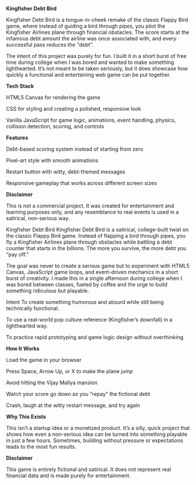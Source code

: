 **Kingfisher Debt Bird**


Kingfisher Debt Bird is a tongue-in-cheek remake of the classic Flappy Bird game, where instead of guiding a bird through pipes, you pilot the Kingfisher Airlines plane through financial obstacles. The score starts at the infamous debt amount the airline was once associated with, and every successful pass reduces the "debt".

The intent of this project was purely for fun. I built it in a short burst of free time during college when I was bored and wanted to make something lighthearted. It’s not meant to be taken seriously, but it does showcase how quickly a functional and entertaining web game can be put together.

**Tech Stack**


HTML5 Canvas for rendering the game

CSS for styling and creating a polished, responsive look

Vanilla JavaScript for game logic, animations, event handling, physics, collision detection, scoring, and controls

**Features**


Debt-based scoring system instead of starting from zero

Pixel-art style with smooth animations

Restart button with witty, debt-themed messages

Responsive gameplay that works across different screen sizes

**Disclaimer**


This is not a commercial project. It was created for entertainment and learning purposes only, and any resemblance to real events is used in a satirical, non-serious way.

Kingfisher Debt Bird
Kingfisher Debt Bird is a satirical, college-built twist on the classic Flappy Bird game.
Instead of flapping a bird through pipes, you fly a Kingfisher Airlines plane through obstacles while battling a debt counter that starts in the billions. The more you survive, the more debt you “pay off.”

The goal was never to create a serious game but to experiment with HTML5 Canvas, JavaScript game loops, and event-driven mechanics in a short burst of creativity. I made this in a single afternoon during college when I was bored between classes, fueled by coffee and the urge to build something ridiculous but playable.

Intent
To create something humorous and absurd while still being technically functional.

To use a real-world pop culture reference (Kingfisher’s downfall) in a lighthearted way.

To practice rapid prototyping and game logic design without overthinking.


**How It Works**


Load the game in your browser

Press Space, Arrow Up, or X to make the plane jump

Avoid hitting the Vijay Mallya mansion 

Watch your score go down as you “repay” the fictional debt

Crash, laugh at the witty restart message, and try again

**Why This Exists**


This isn’t a startup idea or a monetized product. It’s a silly, quick project that shows how even a non-serious idea can be turned into something playable in just a few hours.
Sometimes, building without pressure or expectations leads to the most fun results.

**Disclaimer**


This game is entirely fictional and satirical. It does not represent real financial data and is made purely for entertainment.


